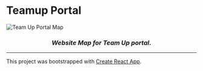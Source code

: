 # Teamup Portal

![Team Up Portal Map](https://kretaceous-bucket.s3.ap-south-1.amazonaws.com/team-up-map.png)
<h3 align="center"> <i>Website Map for Team Up portal.</i> </h3>

---

This project was bootstrapped with [Create React App](https://github.com/facebook/create-react-app).
